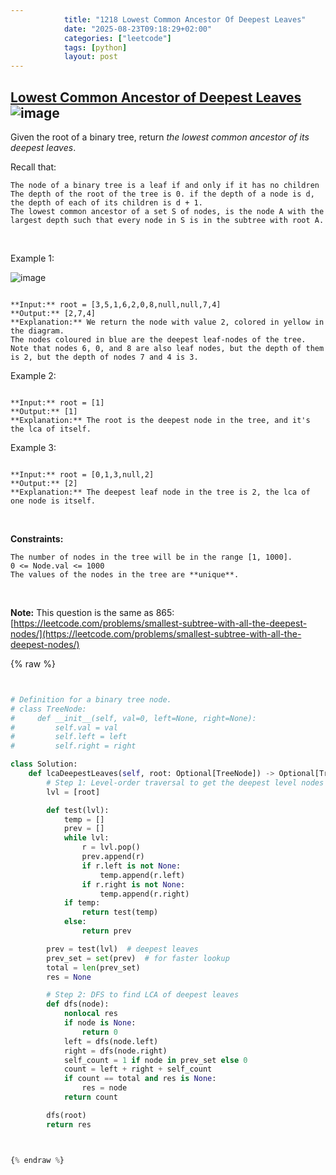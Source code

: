 ```yaml
---
            title: "1218 Lowest Common Ancestor Of Deepest Leaves"
            date: "2025-08-23T09:18:29+02:00"
            categories: ["leetcode"]
            tags: [python]
            layout: post
---
```

            
## [Lowest Common Ancestor of Deepest Leaves](https://leetcode.com/problems/lowest-common-ancestor-of-deepest-leaves) ![image](https://img.shields.io/badge/Difficulty-Medium-orange)

Given the root of a binary tree, return *the lowest common ancestor of its deepest leaves*.

Recall that:

	The node of a binary tree is a leaf if and only if it has no children
	The depth of the root of the tree is 0. if the depth of a node is d, the depth of each of its children is d + 1.
	The lowest common ancestor of a set S of nodes, is the node A with the largest depth such that every node in S is in the subtree with root A.

 

Example 1:

![image](https://s3-lc-upload.s3.amazonaws.com/uploads/2018/07/01/sketch1.png)
```

**Input:** root = [3,5,1,6,2,0,8,null,null,7,4]
**Output:** [2,7,4]
**Explanation:** We return the node with value 2, colored in yellow in the diagram.
The nodes coloured in blue are the deepest leaf-nodes of the tree.
Note that nodes 6, 0, and 8 are also leaf nodes, but the depth of them is 2, but the depth of nodes 7 and 4 is 3.
```

Example 2:

```

**Input:** root = [1]
**Output:** [1]
**Explanation:** The root is the deepest node in the tree, and it's the lca of itself.

```

Example 3:

```

**Input:** root = [0,1,3,null,2]
**Output:** [2]
**Explanation:** The deepest leaf node in the tree is 2, the lca of one node is itself.

```

 

**Constraints:**

	The number of nodes in the tree will be in the range [1, 1000].
	0 <= Node.val <= 1000
	The values of the nodes in the tree are **unique**.

 

**Note:** This question is the same as 865: [https://leetcode.com/problems/smallest-subtree-with-all-the-deepest-nodes/](https://leetcode.com/problems/smallest-subtree-with-all-the-deepest-nodes/)

{% raw %}


```python


# Definition for a binary tree node.
# class TreeNode:
#     def __init__(self, val=0, left=None, right=None):
#         self.val = val
#         self.left = left
#         self.right = right

class Solution:
    def lcaDeepestLeaves(self, root: Optional[TreeNode]) -> Optional[TreeNode]:
        # Step 1: Level-order traversal to get the deepest level nodes
        lvl = [root]

        def test(lvl):
            temp = []
            prev = []
            while lvl:
                r = lvl.pop()
                prev.append(r)
                if r.left is not None:
                    temp.append(r.left)
                if r.right is not None:
                    temp.append(r.right)
            if temp:
                return test(temp)
            else:
                return prev

        prev = test(lvl)  # deepest leaves
        prev_set = set(prev)  # for faster lookup
        total = len(prev_set)
        res = None

        # Step 2: DFS to find LCA of deepest leaves
        def dfs(node):
            nonlocal res
            if node is None:
                return 0
            left = dfs(node.left)
            right = dfs(node.right)
            self_count = 1 if node in prev_set else 0
            count = left + right + self_count
            if count == total and res is None:
                res = node
            return count

        dfs(root)
        return res



{% endraw %}
```
